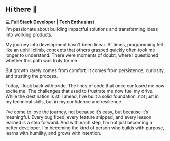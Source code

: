 ## Hi there 👋

💻 **Full Stack Developer  | Tech Enthusiast**  
I'm passionate about building impactful solutions and transforming ideas into working products.

My journey into development hasn't been linear. At times, programming felt like an uphill climb, concepts that others grasped quickly often took me longer to understand. There were moments of doubt, where I questioned whether this path was truly for me.

But growth rarely comes from comfort. It comes from persistence, curiosity, and trusting the process.

Today, I look back with pride. The lines of code that once confused me now excite me. The challenges that used to frustrate me now fuel my drive. While the destination is still ahead, I’ve built a solid foundation, not just in my technical skills, but in my confidence and resilience.

I’ve come to love the journey, not because it’s easy, but because it’s meaningful. Every bug fixed, every feature shipped, and every lesson learned is a step forward. And with each step, I’m not just becoming a better developer. I’m becoming the kind of person who builds with purpose, learns with humility, and grows with intention.



